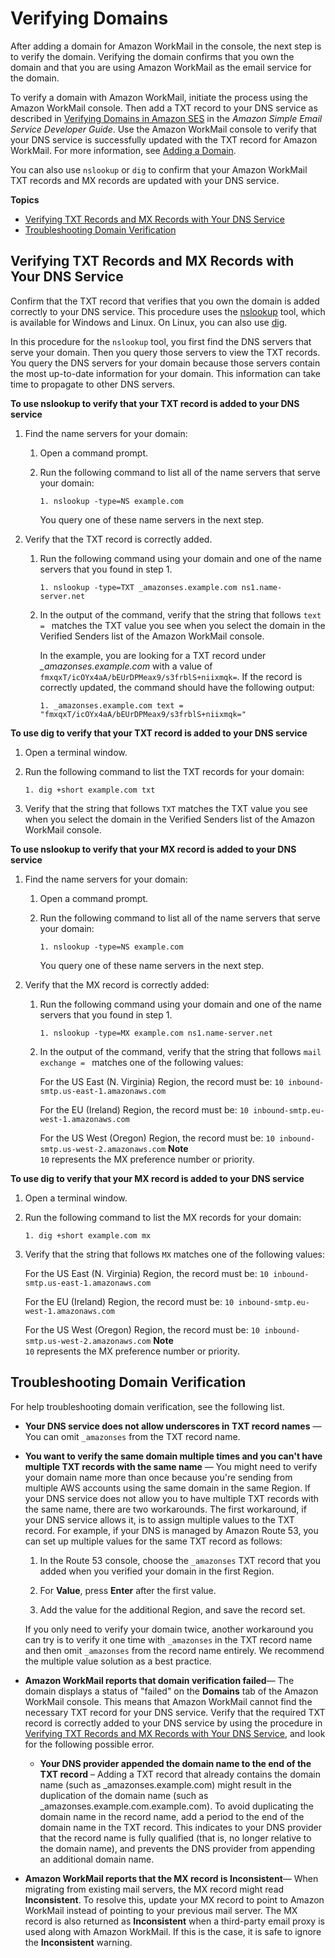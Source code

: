 # Verifying Domains<a name="domain_verification"></a>

After adding a domain for Amazon WorkMail in the console, the next step is to verify the domain\. Verifying the domain confirms that you own the domain and that you are using Amazon WorkMail as the email service for the domain\.

To verify a domain with Amazon WorkMail, initiate the process using the Amazon WorkMail console\. Then add a TXT record to your DNS service as described in [Verifying Domains in Amazon SES](https://docs.aws.amazon.com/ses/latest/DeveloperGuide/verify-domains.html) in the *Amazon Simple Email Service Developer Guide*\. Use the Amazon WorkMail console to verify that your DNS service is successfully updated with the TXT record for Amazon WorkMail\. For more information, see [Adding a Domain](add_domain.md)\. 

You can also use `nslookup` or `dig` to confirm that your Amazon WorkMail TXT records and MX records are updated with your DNS service\.

**Topics**
+ [Verifying TXT Records and MX Records with Your DNS Service](#domain-verification-check-dns)
+ [Troubleshooting Domain Verification](#domain-verification-issues)

## Verifying TXT Records and MX Records with Your DNS Service<a name="domain-verification-check-dns"></a>

Confirm that the TXT record that verifies that you own the domain is added correctly to your DNS service\. This procedure uses the [nslookup](http://en.wikipedia.org/wiki/Nslookup) tool, which is available for Windows and Linux\. On Linux, you can also use [dig](http://en.wikipedia.org/wiki/Dig_(command))\.

In this procedure for the `nslookup` tool, you first find the DNS servers that serve your domain\. Then you query those servers to view the TXT records\. You query the DNS servers for your domain because those servers contain the most up\-to\-date information for your domain\. This information can take time to propagate to other DNS servers\.

**To use nslookup to verify that your TXT record is added to your DNS service**

1. Find the name servers for your domain:

   1. Open a command prompt\.

   1. Run the following command to list all of the name servers that serve your domain:

      ```
      1. nslookup -type=NS example.com
      ```

      You query one of these name servers in the next step\.

1. Verify that the TXT record is correctly added\.

   1. Run the following command using your domain and one of the name servers that you found in step 1\.

      ```
      1. nslookup -type=TXT _amazonses.example.com ns1.name-server.net
      ```

   1. In the output of the command, verify that the string that follows `text = ` matches the TXT value you see when you select the domain in the Verified Senders list of the Amazon WorkMail console\. 

      In the example, you are looking for a TXT record under *\_amazonses\.example\.com* with a value of `fmxqxT/icOYx4aA/bEUrDPMeax9/s3frblS+niixmqk=`\. If the record is correctly updated, the command should have the following output:

      ```
      1. _amazonses.example.com text = "fmxqxT/icOYx4aA/bEUrDPMeax9/s3frblS+niixmqk="
      ```

**To use dig to verify that your TXT record is added to your DNS service**

1. Open a terminal window\.

1. Run the following command to list the TXT records for your domain:

   ```
   1. dig +short example.com txt
   ```

1. Verify that the string that follows `TXT` matches the TXT value you see when you select the domain in the Verified Senders list of the Amazon WorkMail console\.

**To use nslookup to verify that your MX record is added to your DNS service**

1. Find the name servers for your domain:

   1. Open a command prompt\.

   1. Run the following command to list all of the name servers that serve your domain:

      ```
      1. nslookup -type=NS example.com
      ```

      You query one of these name servers in the next step\.

1. Verify that the MX record is correctly added:

   1. Run the following command using your domain and one of the name servers that you found in step 1\.

      ```
      1. nslookup -type=MX example.com ns1.name-server.net
      ```

   1. In the output of the command, verify that the string that follows `mail exchange = ` matches one of the following values: 

      For the US East \(N\. Virginia\) Region, the record must be: `10 inbound-smtp.us-east-1.amazonaws.com`

      For the EU \(Ireland\) Region, the record must be: `10 inbound-smtp.eu-west-1.amazonaws.com`

      For the US West \(Oregon\) Region, the record must be: `10 inbound-smtp.us-west-2.amazonaws.com`
**Note**  
`10` represents the MX preference number or priority\.

**To use dig to verify that your MX record is added to your DNS service**

1. Open a terminal window\.

1. Run the following command to list the MX records for your domain:

   ```
   1. dig +short example.com mx
   ```

1. Verify that the string that follows `MX` matches one of the following values:

   For the US East \(N\. Virginia\) Region, the record must be: `10 inbound-smtp.us-east-1.amazonaws.com`

   For the EU \(Ireland\) Region, the record must be: `10 inbound-smtp.eu-west-1.amazonaws.com`

   For the US West \(Oregon\) Region, the record must be: `10 inbound-smtp.us-west-2.amazonaws.com`
**Note**  
`10` represents the MX preference number or priority\.

## Troubleshooting Domain Verification<a name="domain-verification-issues"></a>

For help troubleshooting domain verification, see the following list\.
+ **Your DNS service does not allow underscores in TXT record names** — You can omit `_amazonses` from the TXT record name\.
+ **You want to verify the same domain multiple times and you can't have multiple TXT records with the same name** — You might need to verify your domain name more than once because you're sending from multiple AWS accounts using the same domain in the same Region\. If your DNS service does not allow you to have multiple TXT records with the same name, there are two workarounds\. The first workaround, if your DNS service allows it, is to assign multiple values to the TXT record\. For example, if your DNS is managed by Amazon Route 53, you can set up multiple values for the same TXT record as follows:

  1. In the Route 53 console, choose the `_amazonses` TXT record that you added when you verified your domain in the first Region\.

  1. For **Value**, press **Enter** after the first value\.

  1. Add the value for the additional Region, and save the record set\.

  If you only need to verify your domain twice, another workaround you can try is to verify it one time with `_amazonses` in the TXT record name and then omit `_amazonses` from the record name entirely\. We recommend the multiple value solution as a best practice\.
+ **Amazon WorkMail reports that domain verification failed**— The domain displays a status of "failed" on the **Domains** tab of the Amazon WorkMail console\. This means that Amazon WorkMail cannot find the necessary TXT record for your DNS service\. Verify that the required TXT record is correctly added to your DNS service by using the procedure in [Verifying TXT Records and MX Records with Your DNS Service](#domain-verification-check-dns), and look for the following possible error\.
  + **Your DNS provider appended the domain name to the end of the TXT record** – Adding a TXT record that already contains the domain name \(such as \_amazonses\.example\.com\) might result in the duplication of the domain name \(such as \_amazonses\.example\.com\.example\.com\)\. To avoid duplicating the domain name in the record name, add a period to the end of the domain name in the TXT record\. This indicates to your DNS provider that the record name is fully qualified \(that is, no longer relative to the domain name\), and prevents the DNS provider from appending an additional domain name\.
+ **Amazon WorkMail reports that the MX record is Inconsistent**— When migrating from existing mail servers, the MX record might read **Inconsistent**\. To resolve this, update your MX record to point to Amazon WorkMail instead of pointing to your previous mail server\. The MX record is also returned as **Inconsistent** when a third\-party email proxy is used along with Amazon WorkMail\. If this is the case, it is safe to ignore the **Inconsistent** warning\.